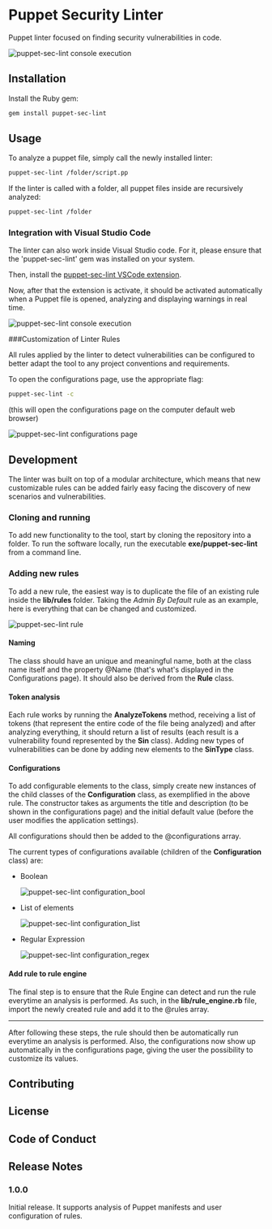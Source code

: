 # Puppet Security Linter

Puppet linter focused on finding security vulnerabilities in code.

![puppet-sec-lint console execution](docs/images/puppet-sec-lint_console.png)

## Installation

Install the Ruby gem:

```bash
gem install puppet-sec-lint
```
## Usage

To analyze a puppet file, simply call the newly installed linter:

```bash
puppet-sec-lint /folder/script.pp
```

If the linter is called with a folder, all puppet files inside are recursively analyzed:

```bash
puppet-sec-lint /folder
```

### Integration with Visual Studio Code

The linter can also work inside Visual Studio code. For it, please ensure that the 'puppet-sec-lint' gem was installed on your system.

Then, install the [puppet-sec-lint VSCode extension](https://marketplace.visualstudio.com/items?itemName=tiago1998.puppet-sec-lint-vscode).

Now, after that the extension is activate, it should be activated automatically when a Puppet file is opened, analyzing and displaying warnings in real time.

![puppet-sec-lint console execution](docs/images/puppet-sec-lint_vscode.png)

###Customization of Linter Rules

All rules applied by the linter to detect vulnerabilities can be configured to better adapt the tool to any project conventions and requirements.

To open the configurations page, use the appropriate flag:

```bash
puppet-sec-lint -c
```
(this will open the configurations page on the computer default web browser)

![puppet-sec-lint configurations page](docs/images/puppet-sec-lint_configurations.png)

## Development

The linter was built on top of a modular architecture, which means that new customizable rules can be added fairly easy facing the discovery of new scenarios and vulnerabilities.

### Cloning and running 

To add new functionality to the tool, start by cloning the repository into a folder.
To run the software locally, run the executable **exe/puppet-sec-lint** from a command line.

### Adding new rules

To add a new rule, the easiest way is to duplicate the file of an existing rule inside the **lib/rules** folder. Taking the *Admin By Default* rule as an example, here is everything that can be changed and customized.

![puppet-sec-lint rule](docs/images/puppet-sec-lint_rule.png)

#### Naming

The class should have an unique and meaningful name, both at the class name itself and the property @Name (that's what's displayed in the Configurations page). It should also be derived from the **Rule** class.

#### Token analysis

Each rule works by running the **AnalyzeTokens** method, receiving a list of tokens (that represent the entire code of the file being analyzed) and after analyzing everything, it should return a list of results (each result is a vulnerability found represented by the **Sin** class). Adding new types of vulnerabilities can be done by adding new elements to the **SinType** class.

#### Configurations

To add configurable elements to the class, simply create new instances of the child classes of the **Configuration** class, as exemplified in the above rule. The constructor takes as arguments the title and description (to be shown in the configurations page) and the initial default value (before the user modifies the application settings).

All configurations should then be added to the @configurations array.

The current types of configurations available (children of the **Configuration** class) are:

* Boolean
  
  ![puppet-sec-lint configuration_bool](docs/images/puppet-sec-lint_configuration_bool.png)
* List of elements
  
  ![puppet-sec-lint configuration_list](docs/images/puppet-sec-lint_configuration_list.png)
* Regular Expression
  
  ![puppet-sec-lint configuration_regex](docs/images/puppet-sec-lint_configuration_regex.png)

#### Add rule to rule engine

The final step is to ensure that the Rule Engine can detect and run the rule everytime an analysis is performed. As such, in the **lib/rule_engine.rb** file, import the newly created rule and add it to the @rules array.

---

After following these steps, the rule should then be automatically run everytime an analysis is performed. Also, the configurations now show up automatically in the configurations page, giving the user the possibility to customize its values. 

## Contributing

<!-- Bug reports and pull requests are welcome on GitHub at https://github.com/[USERNAME]/puppet-sec-lint. This project is intended to be a safe, welcoming space for collaboration, and contributors are expected to adhere to the [code of conduct](https://github.com/[USERNAME]/puppet-sec-lint/blob/master/CODE_OF_CONDUCT.md). -->

## License

<!-- The gem is available as open source under the terms of the [MIT License](https://opensource.org/licenses/MIT).-->

## Code of Conduct

<!-- Everyone interacting in the Puppet::Sec::Lint project's codebases, issue trackers, chat rooms and mailing lists is expected to follow the [code of conduct](https://github.com/[USERNAME]/puppet-sec-lint/blob/master/CODE_OF_CONDUCT.md).-->

## Release Notes

### 1.0.0

Initial release. It supports analysis of Puppet manifests and user configuration of rules.